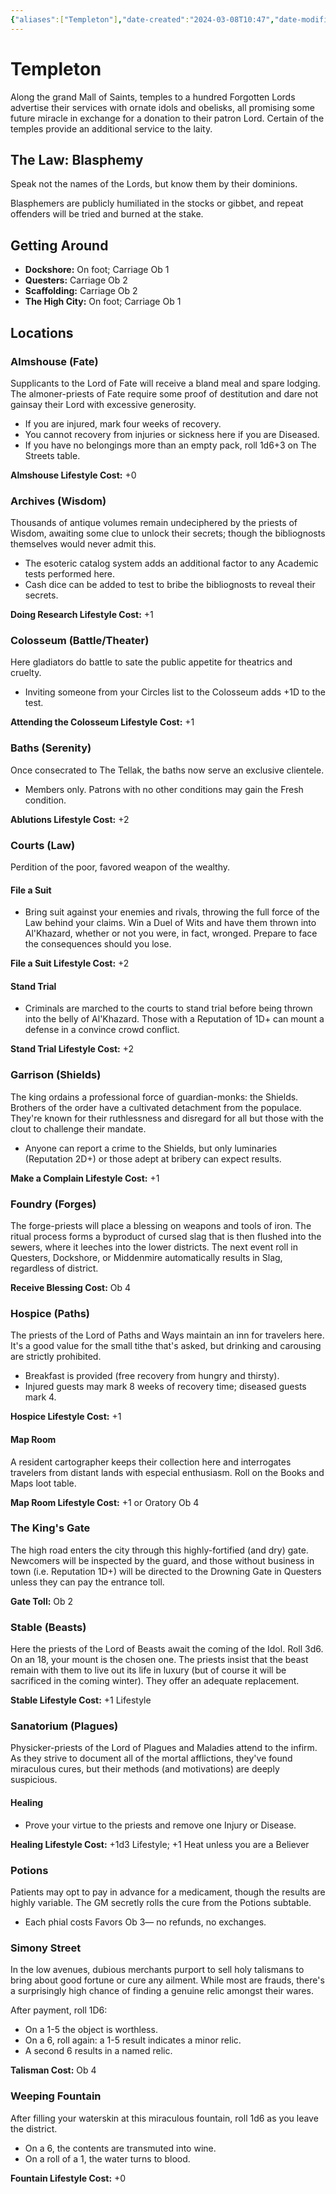 ```yaml
---
{"aliases":["Templeton"],"date-created":"2024-03-08T10:47","date-modified":"2024-04-09T17:03","dg-publish":true,"tags":["moonrise"],"title":"Templeton","dg-path":"moonrise/towns/Highwater - Templeton.md","permalink":"/moonrise/towns/highwater-templeton/","dgPassFrontmatter":true}
---
```



# Templeton

Along the grand Mall of Saints, temples to a hundred Forgotten Lords advertise their services with ornate idols and obelisks, all promising some future miracle in exchange for a donation to their patron Lord. Certain of the temples provide an additional service to the laity.

## The Law: Blasphemy

Speak not the names of the Lords, but know them by their dominions. 

Blasphemers are publicly humiliated in the stocks or gibbet, and repeat offenders will be tried and burned at the stake.

## Getting Around

- **Dockshore:** On foot; Carriage Ob 1
- **Questers:** Carriage Ob 2
- **Scaffolding:** Carriage Ob 2
- **The High City:** On foot; Carriage Ob 1

## Locations

### Almshouse (Fate)

Supplicants to the Lord of Fate will receive a bland meal and spare lodging. The almoner-priests of Fate require some proof of destitution and dare not gainsay their Lord with excessive generosity.

- If you are injured, mark four weeks of recovery. 
- You cannot recovery from injuries or sickness here if you are Diseased.
- If you have no belongings more than an empty pack, roll 1d6+3 on The Streets table. 

**Almshouse Lifestyle Cost:** +0

### Archives (Wisdom)

Thousands of antique volumes remain undeciphered by the priests of Wisdom, awaiting some clue to unlock their secrets; though the bibliognosts themselves would never admit this.

- The esoteric catalog system adds an additional factor to any Academic tests performed here. 
- Cash dice can be added to test to bribe the bibliognosts to reveal their secrets. 

**Doing Research Lifestyle Cost:** +1

### Colosseum (Battle/Theater) 

Here gladiators do battle to sate the public appetite for theatrics and cruelty.

- Inviting someone from your Circles list to the Colosseum adds +1D to the test.

**Attending the Colosseum Lifestyle Cost:** +1

### Baths (Serenity)

Once consecrated to The Tellak, the baths now serve an exclusive clientele.

- Members only. Patrons with no other conditions may gain the Fresh condition. 

**Ablutions Lifestyle Cost:** +2

### Courts (Law)

Perdition of the poor, favored weapon of the wealthy.

#### File a Suit

- Bring suit against your enemies and rivals, throwing the full force of the Law behind your claims. Win a Duel of Wits and have them thrown into Al'Khazard, whether or not you were, in fact, wronged. Prepare to face the consequences should you lose.

**File a Suit Lifestyle Cost:** +2

#### Stand Trial

- Criminals are marched to the courts to stand trial before being thrown into the belly of Al'Khazard. Those with a Reputation of 1D+ can mount a defense in a convince crowd conflict.

**Stand Trial Lifestyle Cost:** +2

### Garrison (Shields)

The king ordains a professional force of guardian-monks: the Shields. Brothers of the order have a cultivated detachment from the populace. They're known for their ruthlessness and disregard for all but those with the clout to challenge their mandate.

- Anyone can report a crime to the Shields, but only luminaries (Reputation 2D+) or those adept at bribery can expect results. 

**Make a Complain Lifestyle Cost:** +1

### Foundry (Forges) 

The forge-priests will place a blessing on weapons and tools of iron. The ritual process forms a byproduct of cursed slag that is then flushed into the sewers, where it leeches into the lower districts. The next event roll in Questers, Dockshore, or Middenmire automatically results in Slag, regardless of district.

**Receive Blessing Cost:** Ob 4

### Hospice (Paths)

The priests of the Lord of Paths and Ways maintain an inn for travelers here. It's a good value for the small tithe that's asked, but drinking and carousing are strictly prohibited. 

- Breakfast is provided (free recovery from hungry and thirsty). 
- Injured guests may mark 8 weeks of recovery time; diseased guests mark 4.  

**Hospice Lifestyle Cost:** +1

#### Map Room

A resident cartographer keeps their collection here and interrogates travelers from distant lands with especial enthusiasm. Roll on the Books and Maps loot table. 

**Map Room Lifestyle Cost:** +1 or Oratory Ob 4

### The King's Gate

The high road enters the city through this highly-fortified (and dry) gate. Newcomers will be inspected by the guard, and those without business in town (i.e. Reputation 1D+) will be directed to the Drowning Gate in Questers unless they can pay the entrance toll. 

**Gate Toll:** Ob 2

### Stable (Beasts)

Here the priests of the Lord of Beasts await the coming of the Idol. Roll 3d6. On an 18, your mount is the chosen one. The priests insist that the beast remain with them to live out its life in luxury (but of course it will be sacrificed in the coming winter). They offer an adequate replacement. 

**Stable Lifestyle Cost:** +1 Lifestyle

### Sanatorium (Plagues)

Physicker-priests of the Lord of Plagues and Maladies attend to the infirm. As they strive to document all of the mortal afflictions, they've found miraculous cures, but their methods (and motivations) are deeply suspicious.

#### Healing

- Prove your virtue to the priests and remove one Injury or Disease. 

**Healing Lifestyle Cost:** +1d3 Lifestyle; +1 Heat unless you are a Believer

### Potions

Patients may opt to pay in advance for a medicament, though the results are highly variable. The GM secretly rolls the cure from the Potions subtable. 

- Each phial costs Favors Ob 3— no refunds, no exchanges.

### Simony Street

In the low avenues, dubious merchants purport to sell holy talismans to bring about good fortune or cure any ailment. While most are frauds, there's a surprisingly high chance of finding a genuine relic amongst their wares.

After payment, roll 1D6: 

- On a 1-5 the object is worthless. 
- On a 6, roll again: a 1-5 result indicates a minor relic. 
- A second 6 results in a named relic. 

**Talisman Cost:** Ob 4

### Weeping Fountain

After filling your waterskin at this miraculous fountain, roll 1d6 as you leave the district. 

- On a 6, the contents are transmuted into wine. 
- On a roll of a 1, the water turns to blood. 

**Fountain Lifestyle Cost:** +0
